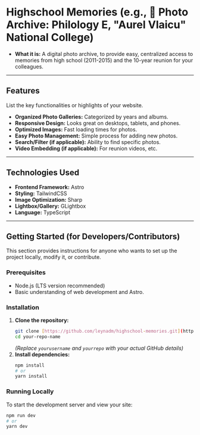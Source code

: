 # Highschool Memories (e.g., 📸 Photo Archive: Philology E, "Aurel Vlaicu" National College)

* **What it is:** A digital photo archive, to provide easy, centralized access to memories from high school (2011-2015) and the 10-year reunion for your colleagues.

---

## Features

List the key functionalities or highlights of your website.

* **Organized Photo Galleries:** Categorized by years and albums.
* **Responsive Design:** Looks great on desktops, tablets, and phones.
* **Optimized Images:** Fast loading times for photos.
* **Easy Photo Management:** Simple process for adding new photos.
* **Search/Filter (if applicable):** Ability to find specific photos.
* **Video Embedding (if applicable):** For reunion videos, etc.

---

## Technologies Used

* **Frontend Framework:** Astro
* **Styling:** TailwindCSS
* **Image Optimization:** Sharp
* **Lightbox/Gallery:** GLightbox
* **Language:** TypeScript

---

## Getting Started (for Developers/Contributors)

This section provides instructions for anyone who wants to set up the project locally, modify it, or contribute.

### Prerequisites

* Node.js (LTS version recommended)
* Basic understanding of web development and Astro.

### Installation

1.  **Clone the repository:**
    ```bash
    git clone [https://github.com/leynadm/highschool-memories.git](https://github.com/leynadm/highschool-memories.git)
    cd your-repo-name
    ```
    *(Replace `yourusername` and `yourrepo` with your actual GitHub details)*
2.  **Install dependencies:**
    ```bash
    npm install
    # or
    yarn install
    ```

### Running Locally

To start the development server and view your site:

```bash
npm run dev
# or
yarn dev
